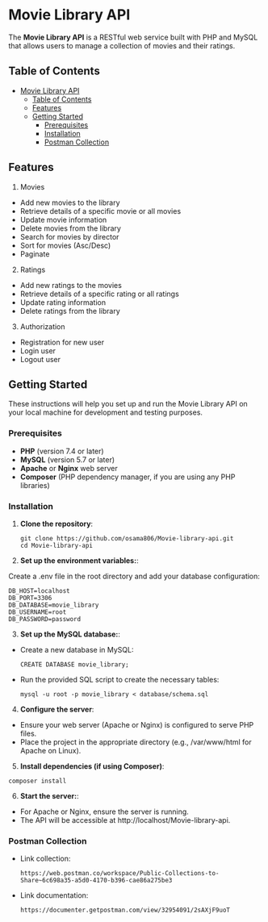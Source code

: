 # Movie Library API

The **Movie Library API** is a RESTful web service built with PHP and MySQL that allows users to manage a collection of movies and their ratings. 

## Table of Contents

- [Movie Library API](#movie-library-api)
  - [Table of Contents](#table-of-contents)
  - [Features](#features)
  - [Getting Started](#getting-started)
    - [Prerequisites](#prerequisites)
    - [Installation](#installation)
    - [Postman Collection](#postman-collection)

## Features

1. Movies
  - Add new movies to the library
  - Retrieve details of a specific movie or all movies
  - Update movie information
  - Delete movies from the library
  - Search for movies by director
  - Sort for movies (Asc/Desc)
  - Paginate

2. Ratings
  - Add new ratings to the movies
  - Retrieve details of a specific rating or all ratings
  - Update rating information
  - Delete ratings from the library

3. Authorization
  - Registration for new user
  - Login user
  - Logout user

## Getting Started

These instructions will help you set up and run the Movie Library API on your local machine for development and testing purposes.

### Prerequisites

- **PHP** (version 7.4 or later)
- **MySQL** (version 5.7 or later)
- **Apache** or **Nginx** web server
- **Composer** (PHP dependency manager, if you are using any PHP libraries)


### Installation

1. **Clone the repository**:

   ```
   git clone https://github.com/osama806/Movie-library-api.git
   cd Movie-library-api
   ```

2. **Set up the environment variables:**:

  Create a .env file in the root directory and add your database configuration:
  ```
  DB_HOST=localhost
  DB_PORT=3306
  DB_DATABASE=movie_library
  DB_USERNAME=root
  DB_PASSWORD=password
  ```

3. **Set up the MySQL database:**:

  - Create a new database in MySQL:
    ```
    CREATE DATABASE movie_library;
    ```
  - Run the provided SQL script to create the necessary tables:
    ```
    mysql -u root -p movie_library < database/schema.sql
    ```

4. **Configure the server**:  
  - Ensure your web server (Apache or Nginx) is configured to serve PHP files.
  - Place the project in the appropriate directory (e.g., /var/www/html for Apache on Linux).

5. **Install dependencies (if using Composer)**:
  ```
  composer install
  ```

6. **Start the server:**:
  - For Apache or Nginx, ensure the server is running.
  - The API will be accessible at http://localhost/Movie-library-api.


### Postman Collection
- Link collection:
    ```
    https://web.postman.co/workspace/Public-Collections-to-Share~6c698a35-a5d0-4170-b396-cae86a275be3
    ```
- Link documentation:
    ```
    https://documenter.getpostman.com/view/32954091/2sAXjF9uoT
    ```
